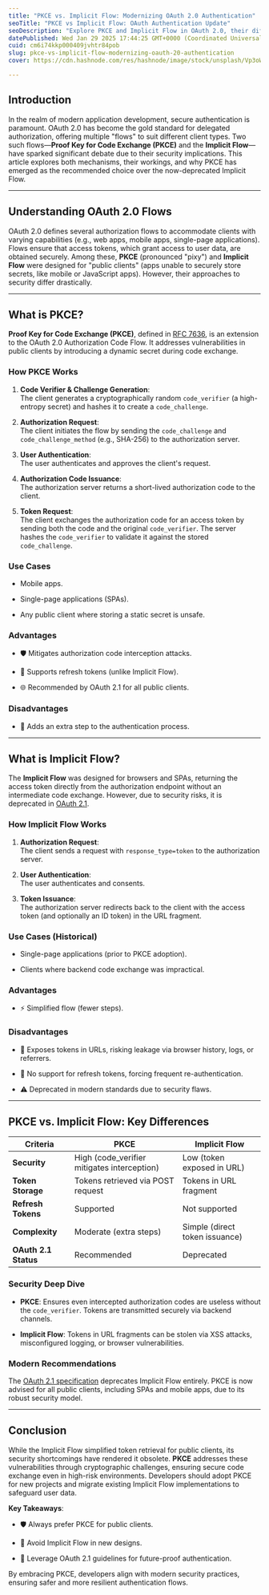 ```yaml
---
title: "PKCE vs. Implicit Flow: Modernizing OAuth 2.0 Authentication"
seoTitle: "PKCE vs Implicit Flow: OAuth Authentication Update"
seoDescription: "Explore PKCE and Implicit Flow in OAuth 2.0, their differences, and why PKCE is the recommended choice for secure authentication"
datePublished: Wed Jan 29 2025 17:44:25 GMT+0000 (Coordinated Universal Time)
cuid: cm6i74kkp000409jvhtr84pob
slug: pkce-vs-implicit-flow-modernizing-oauth-20-authentication
cover: https://cdn.hashnode.com/res/hashnode/image/stock/unsplash/Vp3oWLsPOss/upload/cdf460dbb3bac6c6244d5cf779aa9c04.jpeg

---
```


## Introduction

In the realm of modern application development, secure authentication is paramount. OAuth 2.0 has become the gold standard for delegated authorization, offering multiple "flows" to suit different client types. Two such flows—**Proof Key for Code Exchange (PKCE)** and the **Implicit Flow**—have sparked significant debate due to their security implications. This article explores both mechanisms, their workings, and why PKCE has emerged as the recommended choice over the now-deprecated Implicit Flow.

---

## Understanding OAuth 2.0 Flows

OAuth 2.0 defines several authorization flows to accommodate clients with varying capabilities (e.g., web apps, mobile apps, single-page applications). Flows ensure that access tokens, which grant access to user data, are obtained securely. Among these, **PKCE** (pronounced "pixy") and **Implicit Flow** were designed for "public clients" (apps unable to securely store secrets, like mobile or JavaScript apps). However, their approaches to security differ drastically.

---

## What is PKCE?

**Proof Key for Code Exchange (PKCE)**, defined in [RFC 7636](https://tools.ietf.org/html/rfc7636), is an extension to the OAuth 2.0 Authorization Code Flow. It addresses vulnerabilities in public clients by introducing a dynamic secret during code exchange.

### How PKCE Works

1. **Code Verifier & Challenge Generation**:  
    The client generates a cryptographically random `code_verifier` (a high-entropy secret) and hashes it to create a `code_challenge`.
    
2. **Authorization Request**:  
    The client initiates the flow by sending the `code_challenge` and `code_challenge_method` (e.g., SHA-256) to the authorization server.
    
3. **User Authentication**:  
    The user authenticates and approves the client's request.
    
4. **Authorization Code Issuance**:  
    The authorization server returns a short-lived authorization code to the client.
    
5. **Token Request**:  
    The client exchanges the authorization code for an access token by sending both the code and the original `code_verifier`. The server hashes the `code_verifier` to validate it against the stored `code_challenge`.
    

### Use Cases

* Mobile apps.
    
* Single-page applications (SPAs).
    
* Any public client where storing a static secret is unsafe.
    

### Advantages

* 🛡️ Mitigates authorization code interception attacks.
    
* 🔄 Supports refresh tokens (unlike Implicit Flow).
    
* 🌐 Recommended by OAuth 2.1 for all public clients.
    

### Disadvantages

* 🔄 Adds an extra step to the authentication process.
    

---

## What is Implicit Flow?

The **Implicit Flow** was designed for browsers and SPAs, returning the access token directly from the authorization endpoint without an intermediate code exchange. However, due to security risks, it is deprecated in [OAuth 2.1](https://datatracker.ietf.org/doc/html/draft-ietf-oauth-v2-1-02).

### How Implicit Flow Works

1. **Authorization Request**:  
    The client sends a request with `response_type=token` to the authorization server.
    
2. **User Authentication**:  
    The user authenticates and consents.
    
3. **Token Issuance**:  
    The authorization server redirects back to the client with the access token (and optionally an ID token) in the URL fragment.
    

### Use Cases (Historical)

* Single-page applications (prior to PKCE adoption).
    
* Clients where backend code exchange was impractical.
    

### Advantages

* ⚡ Simplified flow (fewer steps).
    

### Disadvantages

* 🚨 Exposes tokens in URLs, risking leakage via browser history, logs, or referrers.
    
* 🔄 No support for refresh tokens, forcing frequent re-authentication.
    
* ⚠️ Deprecated in modern standards due to security flaws.
    

---

## PKCE vs. Implicit Flow: Key Differences

| **Criteria** | **PKCE** | **Implicit Flow** |
| --- | --- | --- |
| **Security** | High (code\_verifier mitigates interception) | Low (token exposed in URL) |
| **Token Storage** | Tokens retrieved via POST request | Tokens in URL fragment |
| **Refresh Tokens** | Supported | Not supported |
| **Complexity** | Moderate (extra steps) | Simple (direct token issuance) |
| **OAuth 2.1 Status** | Recommended | Deprecated |

### Security Deep Dive

* **PKCE**: Ensures even intercepted authorization codes are useless without the `code_verifier`. Tokens are transmitted securely via backend channels.
    
* **Implicit Flow**: Tokens in URL fragments can be stolen via XSS attacks, misconfigured logging, or browser vulnerabilities.
    

### Modern Recommendations

The [OAuth 2.1 specification](https://datatracker.ietf.org/doc/html/draft-ietf-oauth-v2-1-02) deprecates Implicit Flow entirely. PKCE is now advised for all public clients, including SPAs and mobile apps, due to its robust security model.

---

## Conclusion

While the Implicit Flow simplified token retrieval for public clients, its security shortcomings have rendered it obsolete. **PKCE** addresses these vulnerabilities through cryptographic challenges, ensuring secure code exchange even in high-risk environments. Developers should adopt PKCE for new projects and migrate existing Implicit Flow implementations to safeguard user data.

**Key Takeaways**:

* 🛡️ Always prefer PKCE for public clients.
    
* 🚫 Avoid Implicit Flow in new designs.
    
* 🔄 Leverage OAuth 2.1 guidelines for future-proof authentication.
    

By embracing PKCE, developers align with modern security practices, ensuring safer and more resilient authentication flows.